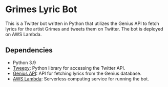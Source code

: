 # Grimes Lyric Bot

This is a Twitter bot written in Python that utilizes the Genius API to fetch lyrics for the artist Grimes and tweets them on Twitter. The bot is deployed on AWS Lambda.

## Dependencies

- Python 3.9
- [Tweepy](https://www.tweepy.org/): Python library for accessing the Twitter API.
- [Genius API](https://docs.genius.com/): API for fetching lyrics from the Genius database.
- [AWS Lambda](https://aws.amazon.com/lambda/): Serverless computing service for running the bot.
